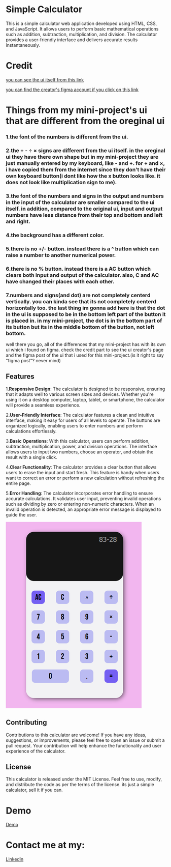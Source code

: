 # Simple Calculator

This is a simple calculator web application developed using HTML, CSS, and JavaScript. It allows users to perform basic mathematical operations such as addition, subtraction, multiplication, and division. The calculator provides a user-friendly interface and delivers accurate results instantaneously.

# Credit
[you can see the ui itself from this link](https://www.figma.com/file/0Rp5xCvv850Cw6YOHNG504/Calculator-(Community)?type=design&t=x2L1tWbwhMTxGpm2-6)

[you can find the creator's figma account if you click on this link](https://www.figma.com/@julihabif)

# Things from my mini-project's ui that are different from the oreginal ui

### 1.the font of the numbers is different from the ui.

### 2.the + - ÷ × signs are different from the ui itself. in the oreginal ui they have there own shape but in my mini-project they are just manually entered by my keyboard, like - and +. for ÷ and ×, i have copied them from the internet since they don't have their own keyboard button(i dont like how the x button looks like. it does not look like multiplication sign to me).

### 3.the font of the numbers and signs in the output and numbers in the input of the calculator are smaller compared to the ui itself. in addition, compared to the original ui, input and output numbers have less distance from their top and bottom and left and right.

### 4.the background has a different color.

### 5.there is no +/- button. instead there is a ^ button which can raise a number to another numerical power.

### 6.there is no % button. instead there is a AC button which clears both input and output of the calculator. also, C and AC have changed their places with each other.

### 7.numbers and signs(and dot) are not completely centerd vertically. you can kinda see that its not completely centerd horizontally too. the last thing im gonna add here is that the dot in the ui is supposed to be in the bottom left part of the button it is placed in. in my mini-project, the dot is in the bottom part of its button but its in the middle bottom of the button, not left bottom.


well there you go, all of the differences that my mini-project has with its own ui which i found on figma. check the credit part to see the ui creator's page and the figma post of the ui that i used for this mini-project.(is it right to say "figma post"? never mind)

## Features

1.**Responsive Design**: The calculator is designed to be responsive, ensuring that it adapts well to various screen sizes and devices. Whether you're using it on a desktop computer, laptop, tablet, or smartphone, the calculator will provide a seamless experience.

2.**User-Friendly Interface**: The calculator features a clean and intuitive interface, making it easy for users of all levels to operate. The buttons are organized logically, enabling users to enter numbers and perform calculations effortlessly.

3.**Basic Operations**: With this calculator, users can perform addition, subtraction, multiplication, power, and division operations. The interface allows users to input two numbers, choose an operator, and obtain the result with a single click.

4.**Clear Functionality**: The calculator provides a clear button that allows users to erase the input and start fresh. This feature is handy when users want to correct an error or perform a new calculation without refreshing the entire page.

5.**Error Handling**: The calculator incorporates error handling to ensure accurate calculations. It validates user input, preventing invalid operations such as dividing by zero or entering non-numeric characters. When an invalid operation is detected, an appropriate error message is displayed to guide the user.

![App Screenshot](https://raw.githubusercontent.com/Dreamer474747/Dreamer474747.github.io/main/calculator/calculator.PNG)

## Contributing

Contributions to this calculator are welcome! If you have any ideas, suggestions, or improvements, please feel free to open an issue or submit a pull request. Your contribution will help enhance the functionality and user experience of the calculator.

## License

This calculator is released under the MIT License. Feel free to use, modify, and distribute the code as per the terms of the license. its just a simple calculator, sell it if you can.


# Demo
[Demo](https://dreamer474747.github.io/calculator/)


# Contact me at my:

[Linkedin](https://linkedin.com/in/mobin-taataghi)









